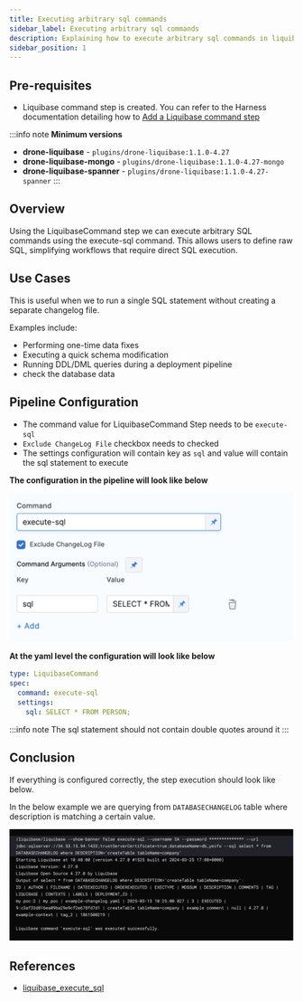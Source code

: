 ```yaml
---
title: Executing arbitrary sql commands
sidebar_label: Executing arbitrary sql commands
description: Explaining how to execute arbitrary sql commands in liquibase command step
sidebar_position: 1
---
```


## Pre-requisites
* Liquibase command step is created. You can refer to the Harness documentation detailing how to [Add a Liquibase command step](/docs/database-devops/use-database-devops/liquibase-command-step/add-liquibase-command-step.md)

:::info note
**Minimum versions**
* **drone-liquibase** -  `plugins/drone-liquibase:1.1.0-4.27`
* **drone-liquibase-mongo** -  `plugins/drone-liquibase:1.1.0-4.27-mongo`
* **drone-liquibase-spanner** -  `plugins/drone-liquibase:1.1.0-4.27-spanner`
:::

## Overview

Using the LiquibaseCommand step we can execute arbitrary SQL commands using the execute-sql command. 
This allows users to define raw SQL, simplifying workflows that require direct SQL execution.

## Use Cases
This is useful when we to run a single SQL statement without creating a separate changelog file. 

Examples include:

* Performing one-time data fixes
* Executing a quick schema modification
* Running DDL/DML queries during a deployment pipeline
* check the database data

## Pipeline Configuration
* The command value for LiquibaseCommand Step needs to be `execute-sql`
* `Exclude ChangeLog File` checkbox needs to checked
* The settings configuration will contain key as `sql` and value will contain the sql statement to execute

**The configuration in the pipeline will look like below**

![](./static/execute-sql-pipeline-config.png)

**At the yaml level the configuration will look like below**

```yaml
type: LiquibaseCommand
spec:
  command: execute-sql
  settings:
    sql: SELECT * FROM PERSON;
```

:::info note
The sql statement should not contain double quotes around it
:::

## Conclusion
If everything is configured correctly, the step execution should look like below. 

In the below example we are querying from `DATABASECHANGELOG` table where description is matching a certain value.

![](./static/execute-sql-pipeline-execution.png)

## References
* [liquibase_execute_sql](https://docs.liquibase.com/commands/utility/execute-sql.html)
